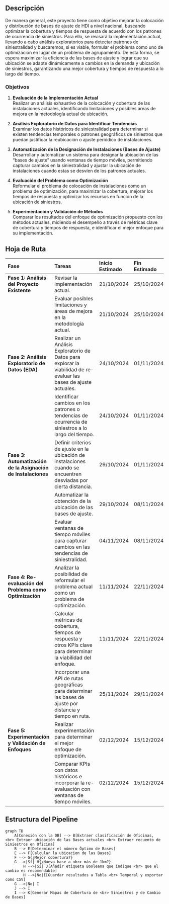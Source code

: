 
## **Descripción**
De manera general, este proyecto tiene como objetivo mejorar la colocación y distribución de bases de ajuste de HDI a nivel nacional, buscando optimizar la cobertura y tiempos de respuesta de acuerdo con los patrones de ocurrencia de siniestros. Para ello, se revisará la implementación actual, llevando a cabo análisis exploratorios para detectar patrones de siniestralidad y buscaremos, si es viable, formular el problema como uno de optimización en lugar de un problema de agrupamiento. De esta forma, se espera maximizar la eficiencia de las bases de ajuste y lograr que su ubicación se adapte dinámicamente a cambios en la demanda y ubicación de siniestros, garantizando una mejor cobertura y tiempos de respuesta a lo largo del tiempo.

### **Objetivos**

1. **Evaluación de la Implementación Actual**  
    Realizar un análisis exhaustivo de la colocación y cobertura de las instalaciones actuales, identificando limitaciones y posibles áreas de mejora en la metodología actual de ubicación.
    
2. **Análisis Exploratorio de Datos para Identificar Tendencias**  
    Examinar los datos históricos de siniestralidad para determinar si existen tendencias temporales o patrones geográficos de siniestros que puedan justificar la reubicación o ajuste periódico de instalaciones.
    
3. **Automatización de la Designación de Instalaciones (Bases de Ajuste)**  
    Desarrollar y automatizar un sistema para designar la ubicación de las “bases de ajuste” usando ventanas de tiempo móviles, permitiendo capturar cambios en la siniestralidad y ajustar la ubicación de instalaciones cuando estas se desvíen de los patrones actuales.
    
4. **Evaluación del Problema como Optimización**  
    Reformular el problema de colocación de instalaciones como un problema de optimización, para maximizar la cobertura, mejorar los tiempos de respuesta y optimizar los recursos en función de la ubicación de siniestros.
    
5. **Experimentación y Validación de Métodos**  
    Comparar los resultados del enfoque de optimización propuesto con los métodos actuales, midiendo el desempeño a través de métricas clave de cobertura y tiempos de respuesta, e identificar el mejor enfoque para su implementación.



## **Hoja de Ruta**

| **Fase**                                                     | **Tareas**                                                                                                         | **Inicio Estimado** | Fin Estimado | Estado                                             |
| :----------------------------------------------------------- | :----------------------------------------------------------------------------------------------------------------- | :------------------ | :----------- | -------------------------------------------------- |
| **Fase 1: Análisis del Proyecto Existente**                  | Revisar la implementación actual.                                                                                  | 21/10/2024          | 25/10/2024   | <span style="color: 	#2ea835;">Completado<span>    |
|                                                              | Evaluar posibles limitaciones y áreas de mejora en la metodología actual.                                          | 21/10/2024          | 25/10/2024   | <span style="color: 	#2ea835;">Completado<span>    |
| **Fase 2: Análisis Exploratorio de Datos (EDA)**             | Realizar un Análisis Exploratorio de Datos para explorar la viabilidad de re-evaluar las bases de ajuste actuales. | 24/10/2024          | 01/11/2024   | <span style="color: 	#2ea835;">Completado<span>    |
|                                                              | Identificar cambios en los patrones o tendencias de ocurrencia de siniestros a lo largo del tiempo.                | 24/10/2024          | 01/11/2024   | <span style="color: 	#2ea835;">Completado<span>    |
| **Fase 3: Automatización de la Asignación de Instalaciones** | Definir criterios de ajuste en la ubicación de instalaciones cuando se encuentren desviadas por cierta distancia.  | 29/10/2024          | 01/11/2024   | <span style="color: 	#2ea835;">Completado<span>    |
|                                                              | Automatizar la obtención de la ubicación de las bases de ajuste.                                                   | 29/10/2024          | 08/11/2024   | <span style="color: 	#2ea835;">Completado<span>    |
|                                                              | Evaluar ventanas de tiempo móviles para capturar cambios en las tendencias de siniestralidad.                      | 04/11/2024          | 08/11/2024   | <span style="color: 	#2ea835;">Completado<span>    |
| **Fase 4: Re-evaluación del Problema como Optimización**     | Analizar la posibilidad de reformular el problema actual como un problema de optimización.                         | 11/11/2024          | 22/11/2024   | <span style="color:  #01aade;">En Progreso<span>   |
|                                                              | Calcular métricas de cobertura, tiempos de respuesta y otros KPIs clave para determinar la viabilidad del enfoque. | 11/11/2024          | 22/11/2024   | <span style="color:  #01aade;">En Progreso<span>   |
|                                                              | Incorporar una API de rutas geográficas para determinar las bases de ajuste por distancia y tiempo en ruta.        | 25/11/2024          | 29/11/2024   | <span style="color:  	#9b9b9b;">Por Comenzar<span> |
| **Fase 5: Experimentación y Validación de Enfoques**         | Realizar experimentación para determinar el mejor enfoque de optimización.                                         | 02/12/2024          | 15/12/2024   | <span style="color:  	#9b9b9b;">Por Comenzar<span> |
|                                                              | Comparar KPIs con datos históricos e incorporar la re-evaluación con ventanas de tiempo móviles.                   | 02/12/2024          | 15/12/2024   | <span style="color:  	#9b9b9b;">Por Comenzar<span> |


## **Estructura del Pipeline**


```mermaid
graph TD
	A[Conexión con la DB] --> B[Extraer clasificación de Oficinas, <br> Extraer ubicación de las Bases actuales <br> Extraer recuento de Siniestros en Oficina] 
	B --> E[Determinar el número Óptimo de Bases]
	E --> F[Calcular la ubicacion de las Bases]
	F --> G{¿Mejor cobertura?}
	G -->|Sí| H{¿Nueva base a <br> más de 1km?} 
		H -->|Sí| J[Añadir etiqueta Booleana que indique <br> que el cambio es recomendable]
		H -->|No|I[Guardar resultados a Tabla <br> Temporal y exportar como CSV] 
	G -->|No| I
	J --> I
	I --> K[Generar Mapas de Cobertura de <br> Siniestros y de Cambio de Bases]
```




